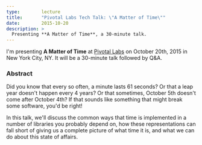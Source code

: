 ```yaml
---
type:        lecture
title:       "Pivotal Labs Tech Talk: \"A Matter of Time\""
date:        2015-10-20
description: >
  Presenting **A Matter of Time**, a 30-minute talk.
---
```


I'm presenting **A Matter of Time** at [Pivotal Labs](http://pivotal.io/) on October 20th, 2015 in New York City, NY. It will be a 30-minute talk followed by Q&A.

### Abstract

Did you know that every so often, a minute lasts 61 seconds? Or that a leap year doesn't happen every 4 years? Or that sometimes, October 5th doesn't come after October 4th? If that sounds like something that might break some software, you'd be right!

In this talk, we'll discuss the common ways that time is implemented in a number of libraries you probably depend on, how these representations can fall short of giving us a complete picture of what time it is, and what we can do about this state of affairs.

